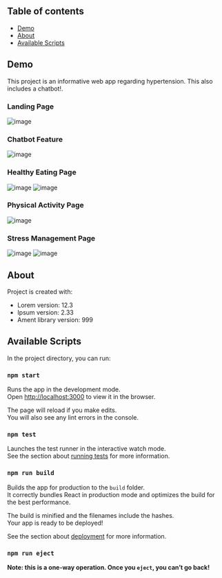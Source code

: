 ## Table of contents
* [Demo](#demo)
* [About](#about)
* [Available Scripts](#available-scripts)

## Demo
This project is an informative web app regarding hypertension. This also includes a chatbot!.
### Landing Page
![image](https://user-images.githubusercontent.com/77128514/149418422-18d9c2fe-8e6d-44bd-8853-a162f7a399c8.png)
### Chatbot Feature
![image](https://user-images.githubusercontent.com/77128514/149418825-ea375760-31cf-46fc-891b-ad560674ce45.png)
### Healthy Eating Page
![image](https://user-images.githubusercontent.com/77128514/149419060-25cbe448-1560-4d14-9cbd-658318bc5d75.png)
![image](https://user-images.githubusercontent.com/77128514/149419015-0601788d-72c2-4253-8a22-a9faa29dd6bb.png)

### Physical Activity Page
![image](https://user-images.githubusercontent.com/77128514/149419121-5e869956-5932-4793-b178-3d9a6c83f687.png)

### Stress Management Page
![image](https://user-images.githubusercontent.com/77128514/149419349-d47e8e52-ef32-470a-a0a0-cd4a7f6dd7cf.png)
![image](https://user-images.githubusercontent.com/77128514/149419311-2f2090c7-e141-47ad-bdf6-b8b1381eb0af.png)




	
## About
Project is created with:
* Lorem version: 12.3
* Ipsum version: 2.33
* Ament library version: 999
	

## Available Scripts

In the project directory, you can run:

### `npm start`

Runs the app in the development mode.\
Open [http://localhost:3000](http://localhost:3000) to view it in the browser.

The page will reload if you make edits.\
You will also see any lint errors in the console.

### `npm test`

Launches the test runner in the interactive watch mode.\
See the section about [running tests](https://facebook.github.io/create-react-app/docs/running-tests) for more information.

### `npm run build`

Builds the app for production to the `build` folder.\
It correctly bundles React in production mode and optimizes the build for the best performance.

The build is minified and the filenames include the hashes.\
Your app is ready to be deployed!

See the section about [deployment](https://facebook.github.io/create-react-app/docs/deployment) for more information.

### `npm run eject`

**Note: this is a one-way operation. Once you `eject`, you can’t go back!**

